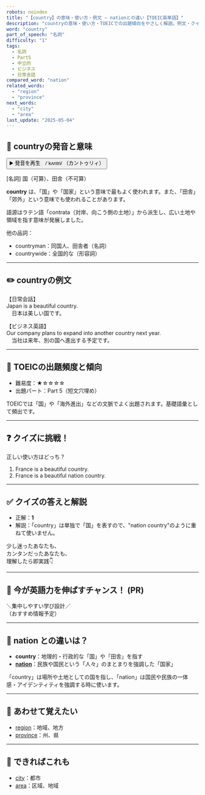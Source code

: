 ```yaml
---
robots: noindex
title: "【country】の意味・使い方・例文 ― nationとの違い【TOEIC英単語】"
description: "countryの意味・使い方・TOEICでの出題傾向をやさしく解説。例文・クイズ付きでnationとの違いもわかりやすく学べます。"
word: "country"
part_of_speech: "名詞"
difficulty: "1"
tags:
  - 名詞
  - Part5
  - 中立的
  - ビジネス
  - 日常会話
compared_word: "nation"
related_words:
  - "region"
  - "province"
next_words:
  - "city"
  - "area"
last_update: "2025-05-04"
---
```


## 🔰 countryの発音と意味

<button class="play-audio" onclick="playTTS('country')">
  <span class="play-audio-main">
    ▶️ 発音を再生　/ˈkʌntri/
  </span>
  <span class="play-audio-sub">
    （カントゥリィ）
  </span>
</button>

[名詞] 国（可算）、田舎（不可算）

**country** は、「国」や「国家」という意味で最もよく使われます。また、「田舎」「郊外」という意味でも使われることがあります。

語源はラテン語「contrata（対岸、向こう側の土地）」から派生し、広い土地や領域を指す意味が発展しました。

他の品詞：  
- countryman：同国人、田舎者（名詞）
- countrywide：全国的な（形容詞）

---

## ✏️ countryの例文

【日常会話】  
Japan is a beautiful country.  
　日本は美しい国です。

【ビジネス英語】  
Our company plans to expand into another country next year.  
　当社は来年、別の国へ進出する予定です。

---

## 🎯 TOEICの出題頻度と傾向

- 難易度：★☆☆☆☆
- 出題パート：Part 5（短文穴埋め）

TOEICでは「国」や「海外進出」などの文脈でよく出題されます。基礎語彙として頻出です。

---

## ❓ クイズに挑戦！

正しい使い方はどっち？

1. France is a beautiful country.  
2. France is a beautiful nation country.

---

## ✅ クイズの答えと解説

- 正解：**1**
- 解説：「country」は単独で「国」を表すので、"nation country"のように重ねて使いません。

少し迷ったあなたも、  
カンタンだったあなたも、  
理解したら即実践👇️

---

## 🚀 今が英語力を伸ばすチャンス！ (PR)

<div class="info-center">
＼集中しやすい学び設計／<br>  
（おすすめ情報予定）
</div>

---

## 🤔  nation との違いは？

- **country**：地理的・行政的な「国」や「田舎」を指す
- **[nation](/nation)**：民族や国民という「人々」のまとまりを強調した「国家」

「country」は場所や土地としての国を指し、「nation」は国民や民族の一体感・アイデンティティを強調する時に使います。

---

## 🧩 あわせて覚えたい

- [region](/region)：地域、地方
- [province](/province)：州、県

---

## 📖 できればこれも

- [city](/city)：都市
- [area](/area)：区域、地域

<!-- cvid: aid23_bid38 -->
